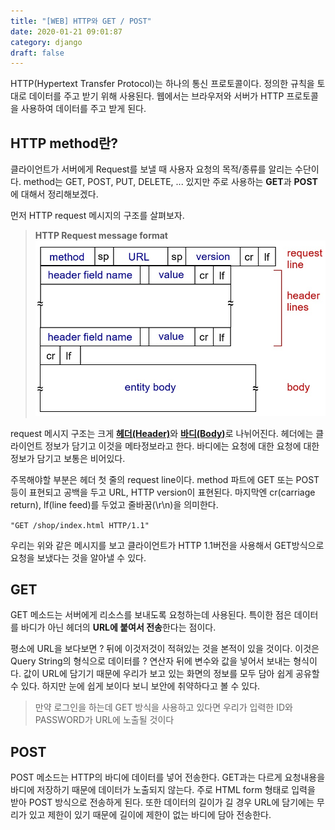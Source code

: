 ```yaml
---
title: "[WEB] HTTP와 GET / POST"
date: 2020-01-21 09:01:87
category: django
draft: false
---
```


HTTP(Hypertext Transfer Protocol)는 하나의 통신 프로토콜이다. 정의한 규칙을 토대로 데이터를 주고 받기 위해 사용된다. 웹에서는 브라우저와 서버가 HTTP 프로토콜을 사용하여 데이터를 주고 받게 된다.

## HTTP method란?
클라이언트가 서버에게 Request를 보낼 때 사용자 요청의 목적/종류를 알리는 수단이다. method는 GET, POST, PUT, DELETE, ... 있지만 주로 사용하는 **GET**과 **POST**에 대해서 정리해보겠다.

먼저 HTTP request 메시지의 구조를 살펴보자.

> **HTTP Request message format**
![httprequest](./images/httprequest.jpg)

request 메시지 구조는 크게 <U>**헤더(Header)**</U>와 <U>**바디(Body)**</U>로 나뉘어진다. 헤더에는 클라이언트 정보가 담기고 이것을 메타정보라고 한다. 바디에는 요청에 대한 요청에 대한 정보가 담기고 보통은 비어있다.

주목해야할 부분은 헤더 첫 줄의 request line이다. method 파트에 GET 또는 POST 등이 표현되고 공백을 두고 URL, HTTP version이 표현된다. 마지막엔 cr(carriage return), lf(line feed)를 두었고 줄바꿈(\r\n)을 의미한다.

`"GET /shop/index.html HTTP/1.1"`  

우리는 위와 같은 메시지를 보고 클라이언트가 HTTP 1.1버전을 사용해서 GET방식으로 요청을 보냈다는 것을 알아낼 수 있다.
 
## GET
GET 메소드는 서버에게 리소스를 보내도록 요청하는데 사용된다.
특이한 점은 데이터를 바디가 아닌 헤더의 **URL에 붙여서 전송**한다는 점이다. 

평소에 URL을 보다보면 ? 뒤에 이것저것이 적혀있는 것을 본적이 있을 것이다. 이것은 Query String의 형식으로 데이터를 ? 연산자 뒤에 변수와 값을 넣어서 보내는 형식이다. 값이 URL에 담기기 때문에 우리가 보고 있는 화면의 정보를 모두 담아 쉽게 공유할 수 있다. 하지만 눈에 쉽게 보이다 보니 보안에 취약하다고 볼 수 있다. 
> 만약 로그인을 하는데 GET 방식을 사용하고 있다면 우리가 입력한 ID와 PASSWORD가 URL에 노출될 것이다

## POST
POST 메소드는 HTTP의 바디에 데이터를 넣어 전송한다.
GET과는 다르게 요청내용을 바디에 저장하기 때문에 데이터가 노출되지 않는다. 주로 HTML form 형태로 입력을 받아 POST 방식으로 전송하게 된다. 또한 데이터의 길이가 길 경우 URL에 담기에는 무리가 있고 제한이 있기 때문에 길이에 제한이 없는 바디에 담아 전송한다.